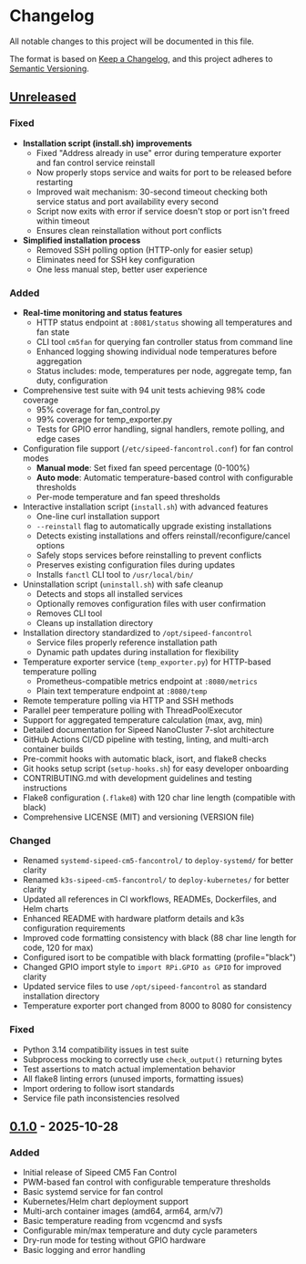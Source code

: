 # Changelog

All notable changes to this project will be documented in this file.

The format is based on [Keep a Changelog](https://keepachangelog.com/en/1.0.0/),
and this project adheres to [Semantic Versioning](https://semver.org/spec/v2.0.0.html).

## [Unreleased]

### Fixed
- **Installation script (install.sh) improvements**
  - Fixed "Address already in use" error during temperature exporter and fan control service reinstall
  - Now properly stops service and waits for port to be released before restarting
  - Improved wait mechanism: 30-second timeout checking both service status and port availability every second
  - Script now exits with error if service doesn't stop or port isn't freed within timeout
  - Ensures clean reinstallation without port conflicts
- **Simplified installation process**
  - Removed SSH polling option (HTTP-only for easier setup)
  - Eliminates need for SSH key configuration
  - One less manual step, better user experience

### Added
- **Real-time monitoring and status features**
  - HTTP status endpoint at `:8081/status` showing all temperatures and fan state
  - CLI tool `cm5fan` for querying fan controller status from command line
  - Enhanced logging showing individual node temperatures before aggregation
  - Status includes: mode, temperatures per node, aggregate temp, fan duty, configuration
- Comprehensive test suite with 94 unit tests achieving 98% code coverage
  - 95% coverage for fan_control.py
  - 99% coverage for temp_exporter.py
  - Tests for GPIO error handling, signal handlers, remote polling, and edge cases
- Configuration file support (`/etc/sipeed-fancontrol.conf`) for fan control modes
  - **Manual mode**: Set fixed fan speed percentage (0-100%)
  - **Auto mode**: Automatic temperature-based control with configurable thresholds
  - Per-mode temperature and fan speed thresholds
- Interactive installation script (`install.sh`) with advanced features
  - One-line curl installation support
  - `--reinstall` flag to automatically upgrade existing installations
  - Detects existing installations and offers reinstall/reconfigure/cancel options
  - Safely stops services before reinstalling to prevent conflicts
  - Preserves existing configuration files during updates
  - Installs `fanctl` CLI tool to `/usr/local/bin/`
- Uninstallation script (`uninstall.sh`) with safe cleanup
  - Detects and stops all installed services
  - Optionally removes configuration files with user confirmation
  - Removes CLI tool
  - Cleans up installation directory
- Installation directory standardized to `/opt/sipeed-fancontrol`
  - Service files properly reference installation path
  - Dynamic path updates during installation for flexibility
- Temperature exporter service (`temp_exporter.py`) for HTTP-based temperature polling
  - Prometheus-compatible metrics endpoint at `:8080/metrics`
  - Plain text temperature endpoint at `:8080/temp`
- Remote temperature polling via HTTP and SSH methods
- Parallel peer temperature polling with ThreadPoolExecutor
- Support for aggregated temperature calculation (max, avg, min)
- Detailed documentation for Sipeed NanoCluster 7-slot architecture
- GitHub Actions CI/CD pipeline with testing, linting, and multi-arch container builds
- Pre-commit hooks with automatic black, isort, and flake8 checks
- Git hooks setup script (`setup-hooks.sh`) for easy developer onboarding
- CONTRIBUTING.md with development guidelines and testing instructions
- Flake8 configuration (`.flake8`) with 120 char line length (compatible with black)
- Comprehensive LICENSE (MIT) and versioning (VERSION file)

### Changed
- Renamed `systemd-sipeed-cm5-fancontrol/` to `deploy-systemd/` for better clarity
- Renamed `k3s-sipeed-cm5-fancontrol/` to `deploy-kubernetes/` for better clarity
- Updated all references in CI workflows, READMEs, Dockerfiles, and Helm charts
- Enhanced README with hardware platform details and k3s configuration requirements
- Improved code formatting consistency with black (88 char line length for code, 120 for max)
- Configured isort to be compatible with black formatting (profile="black")
- Changed GPIO import style to `import RPi.GPIO as GPIO` for improved clarity
- Updated service files to use `/opt/sipeed-fancontrol` as standard installation directory
- Temperature exporter port changed from 8000 to 8080 for consistency

### Fixed
- Python 3.14 compatibility issues in test suite
- Subprocess mocking to correctly use `check_output()` returning bytes
- Test assertions to match actual implementation behavior
- All flake8 linting errors (unused imports, formatting issues)
- Import ordering to follow isort standards
- Service file path inconsistencies resolved

## [0.1.0] - 2025-10-28

### Added
- Initial release of Sipeed CM5 Fan Control
- PWM-based fan control with configurable temperature thresholds
- Basic systemd service for fan control
- Kubernetes/Helm chart deployment support
- Multi-arch container images (amd64, arm64, arm/v7)
- Basic temperature reading from vcgencmd and sysfs
- Configurable min/max temperature and duty cycle parameters
- Dry-run mode for testing without GPIO hardware
- Basic logging and error handling

[Unreleased]: https://github.com/Mi-Q/sipeed-cm5-fancontrol/compare/v0.1.0...HEAD
[0.1.0]: https://github.com/Mi-Q/sipeed-cm5-fancontrol/releases/tag/v0.1.0
